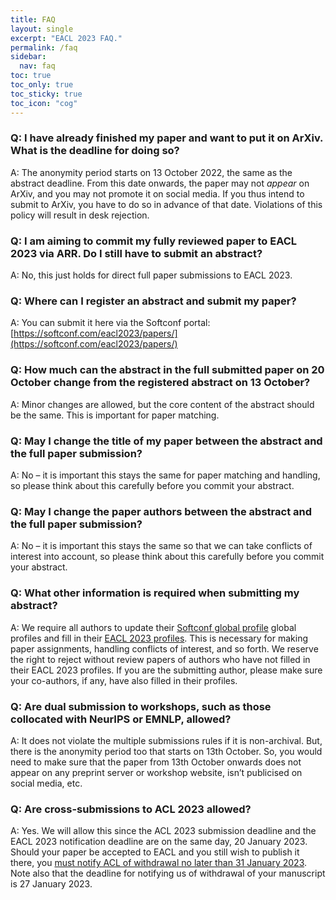 ```yaml
---
title: FAQ
layout: single
excerpt: "EACL 2023 FAQ."
permalink: /faq
sidebar:
  nav: faq
toc: true
toc_only: true
toc_sticky: true
toc_icon: "cog"
---
```


### Q: I have already finished my paper and want to put it on ArXiv. What is the deadline for doing so?

A: The anonymity period starts on 13 October 2022, the same as the abstract deadline. From this date onwards, the paper may not *appear* on ArXiv, and you may not promote it on social media. If you thus intend to submit to ArXiv, you have to do so in advance of that date. Violations of this policy will result in desk rejection.

### Q: I am aiming to commit my fully reviewed paper to EACL 2023 via ARR. Do I still have to submit an abstract?

A: No, this just holds for direct full paper submissions to EACL 2023.

### Q: Where can I register an abstract and submit my paper?

A: You can submit it here via the Softconf portal: [https://softconf.com/eacl2023/papers/](https://softconf.com/eacl2023/papers/)

### Q: How much can the abstract in the full submitted paper on 20 October change from the registered abstract on 13 October?

A: Minor changes are allowed, but the core content of the abstract should be the same. This is important for paper matching.

### Q: May I change the title of my paper between the abstract and the full paper submission?

A: No – it is important this stays the same for paper matching and handling, so please think about this carefully before you commit your abstract. 

### Q: May I change the paper authors between the abstract and the full paper submission?

A: No – it is important this stays the same so that we can take conflicts of interest into account, so please think about this carefully before you commit your abstract.

### Q: What other information is required when submitting my abstract?

A: We require all authors to update their [Softconf global profile](https://softconf.com/eacl2023/super/scmd.cgi?ucmd=updateProfile) global profiles and fill in their [EACL 2023 profiles](https://softconf.com/eacl2023/papers/user/scmd.cgi?scmd=updateProfile). This is necessary for making paper assignments, handling conflicts of interest, and so forth. We reserve the right to reject without review papers of authors who have not filled in their EACL 2023 profiles. If you are the submitting author, please make sure your co-authors, if any, have also filled in their profiles. 

### Q: Are dual submission to workshops, such as those collocated with NeurIPS or EMNLP, allowed?

A: It does not violate the multiple submissions rules if it is non-archival. But, there is the anonymity period too that starts on 13th October. So, you would need to make sure that the paper from 13th October onwards does not appear on any preprint server or workshop website, isn’t publicised on social media, etc.


### Q: Are cross-submissions to ACL 2023 allowed?

A: Yes. We will allow this since the ACL 2023 submission deadline and the EACL 2023 notification deadline are on the same day, 20 January 2023. Should your paper be accepted to EACL and you still wish to publish it there, you [must notify ACL of withdrawal no later than 31 January 2023](https://2023.aclweb.org/calls/main_conference/). Note also that the deadline for notifying us of withdrawal of your manuscript is 27 January 2023.